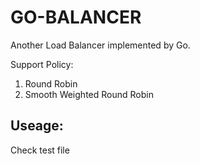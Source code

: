 # GO-BALANCER

Another Load Balancer implemented by Go.

Support Policy:

1. Round Robin
2. Smooth Weighted Round Robin

## Useage:

Check test file